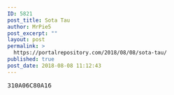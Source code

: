```yaml
---
ID: 5821
post_title: Sota Tau
author: MrPie5
post_excerpt: ""
layout: post
permalink: >
  https://portalrepository.com/2018/08/08/sota-tau/
published: true
post_date: 2018-08-08 11:12:43
---
```

<pre>310A06C80A16</pre>